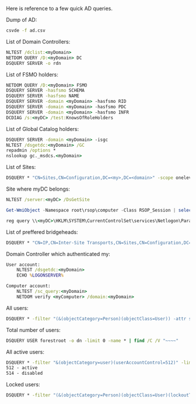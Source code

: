 Here is reference to a few quick AD queries.

Dump of AD:

```cmd
csvde -f ad.csv
```

List of Domain Controllers:

```cmd
NLTEST /dclist:<myDomain>
NETDOM QUERY /D:<myDomain> DC
DSQUERY SERVER -o rdn
```

List of FSMO holders:

```cmd
NETDOM QUERY /D:<myDomain> FSMO
DSQUERY SERVER -hasfsmo SCHEMA
DSQUERY SERVER -hasfsmo NAME
DSQUERY SERVER -domain <myDomain> -hasfsmo RID
DSQUERY SERVER -domain <myDomain> -hasfsmo PDC
DSQUERY SERVER -domain <myDomain> -hasfsmo INFR
DCDIAG /s:<myDC> /test:KnowsOfRoleHolders
```

List of Global Catalog holders:

```cmd
DSQUERY SERVER -domain <myDomain> -isgc
NLTEST /dsgetdc:<myDomain> /GC
repadmin /options *
nslookup gc._msdcs.<myDomain>
```

List of Sites:

```cmd
DSQUERY * "CN=Sites,CN=Configuration,DC=<my>,DC=<domain>" -scope onelevel -attr cn
```

Site where myDC belongs:

```cmd
NLTEST /server:<myDC> /DsGetSite
```
```Powershell
Get-WmiObject -Namespace root\rsop\computer -Class RSOP_Session | select site
```
```cmd
reg query \\<myDC>\HKLM\SYSTEM\CurrentControlSet\services\Netlogon\Parameters /v "DynamicSiteName"
```

List of preffered bridgeheads:

```cmd
DSQUERY * "CN=IP,CN=Inter-Site Transports,CN=Sites,CN=Configuration,DC=<my>,DC=<domain>" -attr bridgeheadServerListBL
```

Domain Controller which authenticated my:

```cmd
User account:
    NLTEST /dsgetdc:<myDomain>
    ECHO %LOGONSERVER%	

Computer account:
    NLTEST /sc_query:<myDomain>
    NETDOM verify <myComputer> /domain:<myDomain>
```

All users:

```cmd
DSQUERY * -filter "(&(objectCategory=Person)(objectClass=User)) -attr sAMAccountName
```

Total number of users:

```cmd
DSQUERY USER forestroot -o dn -limit 0 -name * | find /C /V "~~~~"
```

All active users:

```cmd
DSQUERY * -filter "&(objectCategory=user)(userAccountControl=512)" -limit 0
512 - active
514 - disabled
```

Locked users:

```cmd
DSQUERY * -filter "(&(objectCategory=Person)(objectClass=User)(lockoutTime>=1))"
```
